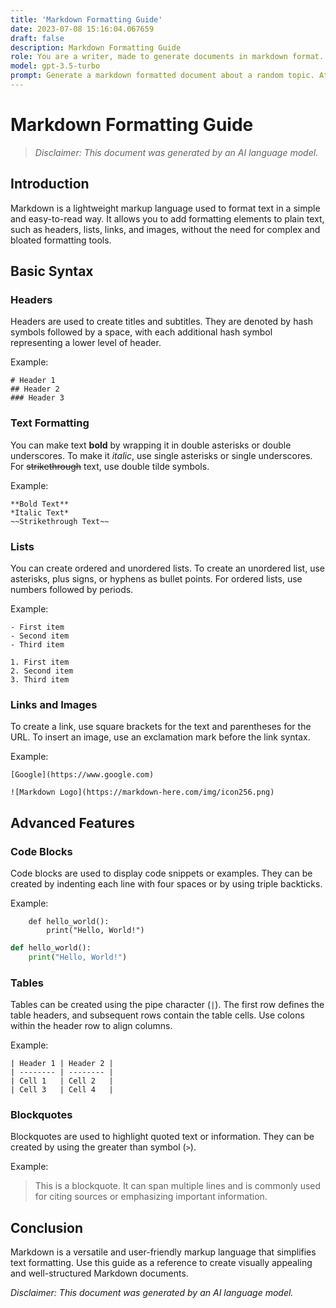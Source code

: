 ```yaml
---
title: 'Markdown Formatting Guide'
date: 2023-07-08 15:16:04.067659
draft: false
description: Markdown Formatting Guide
role: You are a writer, made to generate documents in markdown format. It is very important that all of the documents you generate are in valid markdown format.
model: gpt-3.5-turbo
prompt: Generate a markdown formatted document about a random topic. At the bottom, include a disclaimer explaining that the document was generated by you. The first line of the document should be the title. Make sure that the entire document is in proper markdown format, using a mix of various tags to make the document visually appealing.
---
```


# Markdown Formatting Guide

> *Disclaimer: This document was generated by an AI language model.*

## Introduction

Markdown is a lightweight markup language used to format text in a simple and easy-to-read way. It allows you to add formatting elements to plain text, such as headers, lists, links, and images, without the need for complex and bloated formatting tools.

## Basic Syntax

### Headers

Headers are used to create titles and subtitles. They are denoted by hash symbols followed by a space, with each additional hash symbol representing a lower level of header.

Example:

```
# Header 1
## Header 2
### Header 3
```

### Text Formatting

You can make text **bold** by wrapping it in double asterisks or double underscores. To make it *italic*, use single asterisks or single underscores. For ~~strikethrough~~ text, use double tilde symbols.

Example:

```
**Bold Text**
*Italic Text*
~~Strikethrough Text~~
```

### Lists

You can create ordered and unordered lists. To create an unordered list, use asterisks, plus signs, or hyphens as bullet points. For ordered lists, use numbers followed by periods.

Example:

```
- First item
- Second item
- Third item

1. First item
2. Second item
3. Third item
```

### Links and Images

To create a link, use square brackets for the text and parentheses for the URL. To insert an image, use an exclamation mark before the link syntax.

Example:

```
[Google](https://www.google.com)

![Markdown Logo](https://markdown-here.com/img/icon256.png)
```

## Advanced Features

### Code Blocks

Code blocks are used to display code snippets or examples. They can be created by indenting each line with four spaces or by using triple backticks.

Example:

```
    def hello_world():
        print("Hello, World!")
```

```python
def hello_world():
    print("Hello, World!")
```

### Tables

Tables can be created using the pipe character (`|`). The first row defines the table headers, and subsequent rows contain the table cells. Use colons within the header row to align columns.

Example:

```
| Header 1 | Header 2 |
| -------- | -------- |
| Cell 1   | Cell 2   |
| Cell 3   | Cell 4   |
```

### Blockquotes

Blockquotes are used to highlight quoted text or information. They can be created by using the greater than symbol (`>`).

Example:

> This is a blockquote. It can span multiple lines and is commonly used for citing sources or emphasizing important information.

## Conclusion

Markdown is a versatile and user-friendly markup language that simplifies text formatting. Use this guide as a reference to create visually appealing and well-structured Markdown documents.

*Disclaimer: This document was generated by an AI language model.*